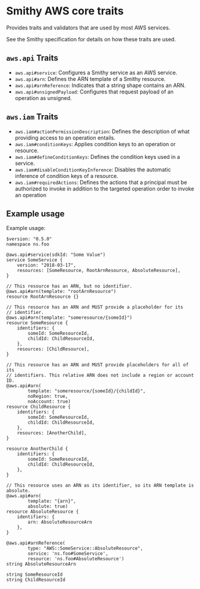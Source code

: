 # Smithy AWS core traits

Provides traits and validators that are used by most AWS services.

See the Smithy specification for details on how these traits are used.

## `aws.api` Traits

* `aws.api#service`: Configures a Smithy service as an AWS service.
* `aws.api#arn`: Defines the ARN template of a Smithy resource.
* `aws.api#arnReference`: Indicates that a string shape contains an ARN.
* `aws.api#unsignedPayload`: Configures that request payload of an
  operation as unsigned.

## `aws.iam` Traits

* `aws.iam#actionPermissionDescription`: Defines the description of what
  providing access to an operation entails.
* `aws.iam#conditionKeys`: Applies condition keys to an operation or resource.
* `aws.iam#defineConditionKeys`: Defines the condition keys used in
  a service.
* `aws.iam#disableConditionKeyInference`: Disables the automatic inference of
  condition keys of a resource.
* `aws.iam#requiredActions`: Defines the actions that a principal must be
  authorized to invoke in addition to the targeted operation order to invoke
  an operation

## Example usage

Example usage:

```smithy
$version: "0.5.0"
namespace ns.foo

@aws.api#service(sdkId: "Some Value")
service SomeService {
    version: "2018-03-17",
    resources: [SomeResource, RootArnResource, AbsoluteResource],
}

// This resource has an ARN, but no identifier.
@aws.api#arn(template: "rootArnResource")
resource RootArnResource {}

// This resource has an ARN and MUST provide a placeholder for its
// identifier.
@aws.api#arn(template: "someresource/{someId}")
resource SomeResource {
    identifiers: {
        someId: SomeResourceId,
        childId: ChildResourceId,
    },
    resources: [ChildResource],
}

// This resource has an ARN and MUST provide placeholders for all of its
// identifiers. This relative ARN does not include a region or account ID.
@aws.api#arn(
        template: "someresource/{someId}/{childId}",
        noRegion: true,
        noAccount: true)
resource ChildResource {
    identifiers: {
        someId: SomeResourceId,
        childId: ChildResourceId,
    },
    resources: [AnotherChild],
}

resource AnotherChild {
    identifiers: {
        someId: SomeResourceId,
        childId: ChildResourceId,
    },
}

// This resource uses an ARN as its identifier, so its ARN template is absolute.
@aws.api#arn(
        template: "{arn}",
        absolute: true)
resource AbsoluteResource {
    identifiers: {
        arn: AbsoluteResourceArn
    },
}

@aws.api#arnReference(
        type: "AWS::SomeService::AbsoluteResource",
        service: 'ns.foo#SomeService',
        resource: 'ns.foo#AbsoluteResource')
string AbsoluteResourceArn

string SomeResourceId
string ChildResourceId
```
